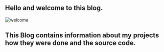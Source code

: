 ## Hello and welcome to this blog.

![welcome](https://i.ibb.co/txtnVy7/shadb.jpg)

## This Blog contains information about my projects how they were done and the source code.

